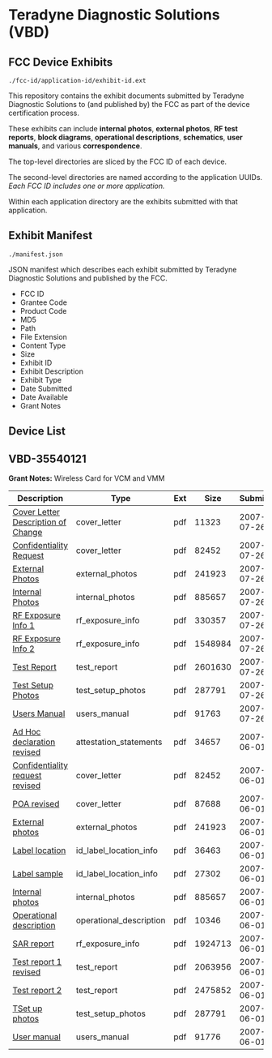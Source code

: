 # Teradyne Diagnostic Solutions (VBD)
## FCC Device Exhibits

```
./fcc-id/application-id/exhibit-id.ext
```

This repository contains the exhibit documents submitted by Teradyne Diagnostic Solutions to (and published by) the FCC as part of the device certification process.

These exhibits can include **internal photos**, **external photos**, **RF test reports**, **block diagrams**, **operational descriptions**, **schematics**, **user manuals**, and various **correspondence**.

The top-level directories are sliced by the FCC ID of each device.

The second-level directories are named according to the application UUIDs. *Each FCC ID includes one or more application.*

Within each application directory are the exhibits submitted with that application. 

## Exhibit Manifest

```
./manifest.json
```

JSON manifest which describes each exhibit submitted by Teradyne Diagnostic Solutions and published by the FCC.

- FCC ID
- Grantee Code
- Product Code
- MD5
- Path
- File Extension
- Content Type
- Size
- Exhibit ID
- Exhibit Description
- Exhibit Type
- Date Submitted
- Date Available
- Grant Notes

## Device List
## VBD-35540121
**Grant Notes:** Wireless Card for VCM and VMM

| Description | Type | Ext | Size | Submitted | Available |
| ----------- | ---- | --- | ---- | --------- | --------- |
| [Cover Letter Description of Change](VBD-35540121/a3eb238791a0c78a9ad52e6bc917aad5/821388.pdf) | cover_letter | pdf | 11323 | 2007-07-26 | 2007-07-26 |
| [Confidentiality Request](VBD-35540121/a3eb238791a0c78a9ad52e6bc917aad5/798972.pdf) | cover_letter | pdf | 82452 | 2007-07-26 | 2007-07-26 |
| [External Photos](VBD-35540121/a3eb238791a0c78a9ad52e6bc917aad5/798975.pdf) | external_photos | pdf | 241923 | 2007-07-26 | 2007-07-26 |
| [Internal Photos](VBD-35540121/a3eb238791a0c78a9ad52e6bc917aad5/798976.pdf) | internal_photos | pdf | 885657 | 2007-07-26 | 2007-07-26 |
| [RF Exposure Info 1](VBD-35540121/a3eb238791a0c78a9ad52e6bc917aad5/821385.pdf) | rf_exposure_info | pdf | 330357 | 2007-07-26 | 2007-07-26 |
| [RF Exposure Info 2](VBD-35540121/a3eb238791a0c78a9ad52e6bc917aad5/821386.pdf) | rf_exposure_info | pdf | 1548984 | 2007-07-26 | 2007-07-26 |
| [Test Report](VBD-35540121/a3eb238791a0c78a9ad52e6bc917aad5/821382.pdf) | test_report | pdf | 2601630 | 2007-07-26 | 2007-07-26 |
| [Test Setup Photos](VBD-35540121/a3eb238791a0c78a9ad52e6bc917aad5/798982.pdf) | test_setup_photos | pdf | 287791 | 2007-07-26 | 2007-07-26 |
| [Users Manual](VBD-35540121/a3eb238791a0c78a9ad52e6bc917aad5/821384.pdf) | users_manual | pdf | 91763 | 2007-07-26 | 2007-07-26 |
| [Ad Hoc declaration revised](VBD-35540121/ce8add1e775e2fa54a0dff155b29c279/798974.pdf) | attestation_statements | pdf | 34657 | 2007-06-01 | 2007-06-01 |
| [Confidentiality request revised](VBD-35540121/ce8add1e775e2fa54a0dff155b29c279/798972.pdf) | cover_letter | pdf | 82452 | 2007-06-01 | 2007-06-01 |
| [POA revised](VBD-35540121/ce8add1e775e2fa54a0dff155b29c279/798973.pdf) | cover_letter | pdf | 87688 | 2007-06-01 | 2007-06-01 |
| [External photos](VBD-35540121/ce8add1e775e2fa54a0dff155b29c279/798975.pdf) | external_photos | pdf | 241923 | 2007-06-01 | 2007-06-01 |
| [Label location](VBD-35540121/ce8add1e775e2fa54a0dff155b29c279/798977.pdf) | id_label_location_info | pdf | 36463 | 2007-06-01 | 2007-06-01 |
| [Label sample](VBD-35540121/ce8add1e775e2fa54a0dff155b29c279/798978.pdf) | id_label_location_info | pdf | 27302 | 2007-06-01 | 2007-06-01 |
| [Internal photos](VBD-35540121/ce8add1e775e2fa54a0dff155b29c279/798976.pdf) | internal_photos | pdf | 885657 | 2007-06-01 | 2007-06-01 |
| [Operational description](VBD-35540121/ce8add1e775e2fa54a0dff155b29c279/798979.pdf) | operational_description | pdf | 10346 | 2007-06-01 | 2007-06-01 |
| [SAR report](VBD-35540121/ce8add1e775e2fa54a0dff155b29c279/798980.pdf) | rf_exposure_info | pdf | 1924713 | 2007-06-01 | 2007-06-01 |
| [Test report 1 revised](VBD-35540121/ce8add1e775e2fa54a0dff155b29c279/798983.pdf) | test_report | pdf | 2063956 | 2007-06-01 | 2007-06-01 |
| [Test report 2](VBD-35540121/ce8add1e775e2fa54a0dff155b29c279/798984.pdf) | test_report | pdf | 2475852 | 2007-06-01 | 2007-06-01 |
| [TSet up photos](VBD-35540121/ce8add1e775e2fa54a0dff155b29c279/798982.pdf) | test_setup_photos | pdf | 287791 | 2007-06-01 | 2007-06-01 |
| [User manual](VBD-35540121/ce8add1e775e2fa54a0dff155b29c279/798985.pdf) | users_manual | pdf | 91776 | 2007-06-01 | 2007-06-01 |
